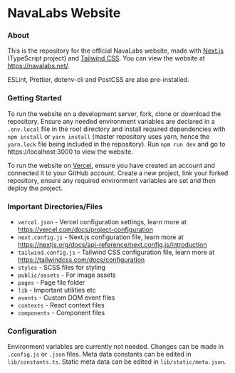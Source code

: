 # NavaLabs Website
### About
This is the repository for the official NavaLabs website, made with [Next.js](https://nextjs.org) (TypeScript project) and [Tailwind CSS](https://tailwindcss.com). You can view the website at https://navalabs.net/.

ESLint, Prettier, dotenv-cli and PostCSS are also pre-installed.

### Getting Started
To run the website on a development server, fork, clone or download the repository. Ensure any needed environment variables are declared in a `.env.local` file in the root directory and install required dependencies with `npm install` or `yarn install` (master repository uses yarn, hence the `yarn.lock` file being included in the repository). Run `npm run dev` and go to https://localhost:3000 to view the website.

To run the website on [Vercel](https://vercel.com), ensure you have created an account and connected it to your GitHub account. Create a new project, link your forked repository, ensure any required environment variables are set and then deploy the project.

### Important Directories/Files
* `vercel.json` - Vercel configuration settings, learn more at https://vercel.com/docs/project-configuration
* `next.config.js` - Next.js configuration file, learn more at https://nextjs.org/docs/api-reference/next.config.js/introduction
* `tailwind.config.js` - Tailwind CSS configuration file, learn more at https://tailwindcss.com/docs/configuration
* `styles` - SCSS files for styling
* `public/assets` - For image assets
* `pages` - Page file folder
* `lib` - Important utilities etc
* `events` - Custom DOM event files
* `contexts` - React context files
* `components` - Component files

### Configuration
Environment variables are currently not needed. Changes can be made in `.config.js` or `.json` files. Meta data constants can be edited in `lib/constants.ts`. Static meta data can be edited in `lib/static/meta.json`.